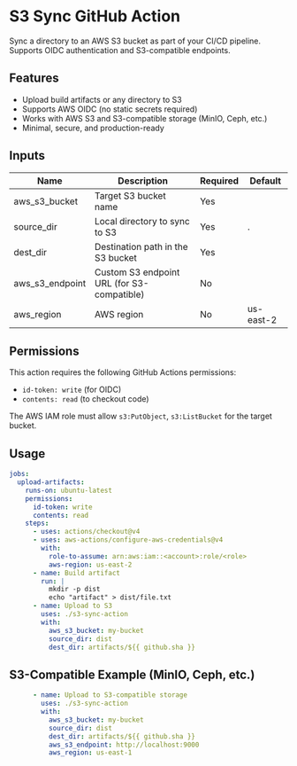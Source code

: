 # S3 Sync GitHub Action

Sync a directory to an AWS S3 bucket as part of your CI/CD pipeline. Supports OIDC authentication and S3-compatible endpoints.

## Features
- Upload build artifacts or any directory to S3
- Supports AWS OIDC (no static secrets required)
- Works with AWS S3 and S3-compatible storage (MinIO, Ceph, etc.)
- Minimal, secure, and production-ready

## Inputs
| Name             | Description                                      | Required | Default      |
|------------------|--------------------------------------------------|----------|--------------|
| aws_s3_bucket    | Target S3 bucket name                            | Yes      |              |
| source_dir       | Local directory to sync to S3                    | Yes      | .            |
| dest_dir         | Destination path in the S3 bucket                | Yes      |              |
| aws_s3_endpoint  | Custom S3 endpoint URL (for S3-compatible)       | No       |              |
| aws_region       | AWS region                                       | No       | us-east-2    |

## Permissions
This action requires the following GitHub Actions permissions:
- `id-token: write` (for OIDC)
- `contents: read` (to checkout code)

The AWS IAM role must allow `s3:PutObject`, `s3:ListBucket` for the target bucket.

## Usage
```yaml
jobs:
  upload-artifacts:
    runs-on: ubuntu-latest
    permissions:
      id-token: write
      contents: read
    steps:
      - uses: actions/checkout@v4
      - uses: aws-actions/configure-aws-credentials@v4
        with:
          role-to-assume: arn:aws:iam::<account>:role/<role>
          aws-region: us-east-2
      - name: Build artifact
        run: |
          mkdir -p dist
          echo "artifact" > dist/file.txt
      - name: Upload to S3
        uses: ./s3-sync-action
        with:
          aws_s3_bucket: my-bucket
          source_dir: dist
          dest_dir: artifacts/${{ github.sha }}
```

## S3-Compatible Example (MinIO, Ceph, etc.)
```yaml
      - name: Upload to S3-compatible storage
        uses: ./s3-sync-action
        with:
          aws_s3_bucket: my-bucket
          source_dir: dist
          dest_dir: artifacts/${{ github.sha }}
          aws_s3_endpoint: http://localhost:9000
          aws_region: us-east-1
```
